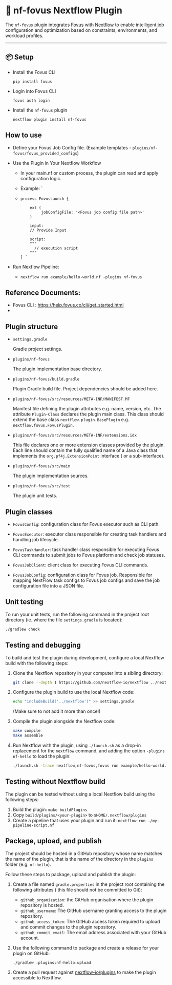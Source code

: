 # 🔌 nf-fovus Nextflow Plugin

The `nf-fovus` plugin integrates [Fovus](https://fovus.co) with [Nextflow](https://www.nextflow.io) to enable intelligent job configuration and optimization based on constraints, environments, and workload profiles.

---

## 📦 Setup

- Install the Fovus CLI

  `pip install fovus`

- Login into Fovus CLI

  `fovus auth login`

- Install the `nf-fovus` plugin

  `nextflow plugin install nf-fovus`

## How to use

- Define your Fovus Job Config file. (Example templates - `plugins/nf-fovus/fovus_provided_configs`)
- Use the Plugin in Your Nextflow Workflow
  - In your main.nf or custom process, the plugin can read and apply configuration logic.
      
  - Example:
        ` 
  -     process FovusLaunch {
  
            ext (
                 jobConfigFile: '<Fovus job config file path>'
            )

            input:
            // Provide Input

            script:
            """
              // execution script
            """
        } `
- Run Nexflow Pipeline:
    
   - `nextflow run example/hello-world.nf -plugins nf-fovus`

## Reference Documents:

- Fovus CLI : https://help.fovus.co/cli/get_started.html
- 
## Plugin structure

- `settings.gradle`

  Gradle project settings.

- `plugins/nf-fovus`

  The plugin implementation base directory.

- `plugins/nf-fovus/build.gradle`

  Plugin Gradle build file. Project dependencies should be added here.

- `plugins/nf-fovus/src/resources/META-INF/MANIFEST.MF`

  Manifest file defining the plugin attributes e.g. name, version, etc. The attribute `Plugin-Class`
  declares the plugin main class. This class should extend the base class
  `nextflow.plugin.BasePlugin` e.g. `nextflow.fovus.FovusPlugin`.

- `plugins/nf-fovus/src/resources/META-INF/extensions.idx`

  This file declares one or more extension classes provided by the plugin. Each line should contain
  the fully qualified name of a Java class that implements the `org.pf4j.ExtensionPoint` interface (
  or a sub-interface).

- `plugins/nf-fovus/src/main`

  The plugin implementation sources.

- `plugins/nf-fovus/src/test`

  The plugin unit tests.

## Plugin classes

- `FovusConfig`: configuration class for Fovus executor such as CLI path.

- `FovusExecutor`: executor class responsible for creating task handlers and handling job lifecycle.

- `FovusTaskHandler`: task handler class responsible for executing Fovus CLI commands to submit jobs
  to Fovus platform and check job statuses.

- `FovusJobClient`: client class for executing Fovus CLI commands.

- `FovusJobConfig`: configuration class for Fovus job. Responsible for mapping NextFlow task configs
  to Fovus job configs and save the job configuration file into a JSON file.

## Unit testing

To run your unit tests, run the following command in the project root directory (ie. where the file
`settings.gradle` is located):

```bash
./gradlew check
```

## Testing and debugging

To build and test the plugin during development, configure a local Nextflow build with the following
steps:

1. Clone the Nextflow repository in your computer into a sibling directory:
    ```bash
    git clone --depth 1 https://github.com/nextflow-io/nextflow ../nextflow
    ```

2. Configure the plugin build to use the local Nextflow code:
    ```bash
    echo "includeBuild('../nextflow')" >> settings.gradle
    ```

   (Make sure to not add it more than once!)

3. Compile the plugin alongside the Nextflow code:
    ```bash
    make compile
    make assemble
    ```

4. Run Nextflow with the plugin, using `./launch.sh` as a drop-in replacement for the `nextflow`
   command, and adding the option `-plugins nf-hello` to load the plugin:
    ```bash
    ./launch.sh -trace nextflow,nf-fovus,fovus run example/hello-world.nf -plugins nf-fovus
    ```

## Testing without Nextflow build

The plugin can be tested without using a local Nextflow build using the following steps:

1. Build the plugin: `make buildPlugins`
2. Copy `build/plugins/<your-plugin>` to `$HOME/.nextflow/plugins`
3. Create a pipeline that uses your plugin and run it: `nextflow run ./my-pipeline-script.nf`

## Package, upload, and publish

The project should be hosted in a GitHub repository whose name matches the name of the plugin, that
is the name of the directory in the `plugins` folder (e.g. `nf-hello`).

Follow these steps to package, upload and publish the plugin:

1. Create a file named `gradle.properties` in the project root containing the following attributes (
   this file should not be committed to Git):

    * `github_organization`: the GitHub organisation where the plugin repository is hosted.
    * `github_username`: The GitHub username granting access to the plugin repository.
    * `github_access_token`: The GitHub access token required to upload and commit changes to the
      plugin repository.
    * `github_commit_email`: The email address associated with your GitHub account.

2. Use the following command to package and create a release for your plugin on GitHub:
    ```bash
    ./gradlew :plugins:nf-hello:upload
    ```

3. Create a pull request
   against [nextflow-io/plugins](https://github.com/nextflow-io/plugins/blob/main/plugins.json) to
   make the plugin accessible to Nextflow.
